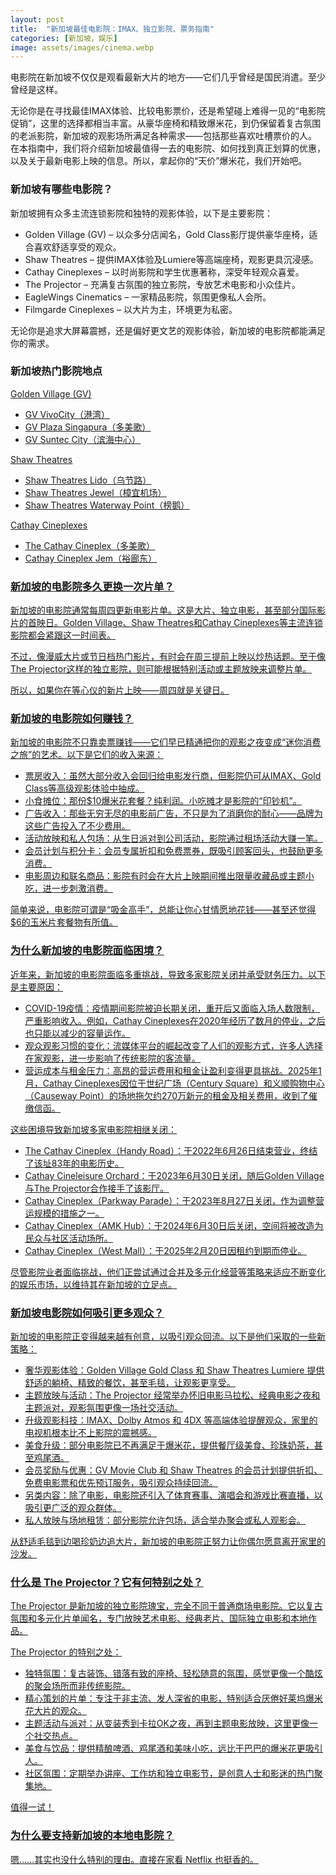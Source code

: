 ```yaml
---
layout: post
title:  "新加坡最佳电影院：IMAX、独立影院、票务指南"
categories: [新加坡，娱乐]
image: assets/images/cinema.webp
---
```


电影院在新加坡不仅仅是观看最新大片的地方——它们几乎曾经是国民消遣。至少曾经是这样。

无论你是在寻找最佳IMAX体验、比较电影票价，还是希望碰上难得一见的“电影院促销”，这里的选择都相当丰富。从豪华座椅和精致爆米花，到仍保留着复古氛围的老派影院，新加坡的观影场所满足各种需求——包括那些喜欢吐槽票价的人。
在本指南中，我们将介绍新加坡最值得一去的电影院、如何找到真正划算的优惠，以及关于最新电影上映的信息。所以，拿起你的“天价”爆米花，我们开始吧。

### 新加坡有哪些电影院？

新加坡拥有众多主流连锁影院和独特的观影体验，以下是主要影院：

+ Golden Village (GV) – 以众多分店闻名，Gold Class影厅提供豪华座椅，适合喜欢舒适享受的观众。
+ Shaw Theatres – 提供IMAX体验及Lumiere等高端座椅，观影更具沉浸感。
+ Cathay Cineplexes – 以时尚影院和学生优惠著称，深受年轻观众喜爱。
+ The Projector – 充满复古氛围的独立影院，专放艺术电影和小众佳片。
+ EagleWings Cinematics – 一家精品影院，氛围更像私人会所。
+ Filmgarde Cineplexes – 以大片为主，环境更为私密。

无论你是追求大屏幕震撼，还是偏好更文艺的观影体验，新加坡的电影院都能满足你的需求。

### 新加坡热门影院地点

<u>Golden Village (GV)<u>

+ GV VivoCity（港湾）
+ GV Plaza Singapura（多美歌）
+ GV Suntec City（滨海中心）

<u>Shaw Theatres<u>

+ Shaw Theatres Lido（乌节路）
+ Shaw Theatres Jewel（樟宜机场）
+ Shaw Theatres Waterway Point（榜鹅）

<u>Cathay Cineplexes<u>

+ The Cathay Cineplex（多美歌）
+ Cathay Cineplex Jem（裕廊东）

### 新加坡的电影院多久更换一次片单？

新加坡的电影院通常每周四更新电影片单。这是大片、独立电影，甚至部分国际影片的首映日。Golden Village、Shaw Theatres和Cathay Cineplexes等主流连锁影院都会紧跟这一时间表。

不过，像漫威大片或节日档热门影片，有时会在周三提前上映以炒热话题。至于像The Projector这样的独立影院，则可能根据特别活动或主题放映来调整片单。

所以，如果你在等心仪的新片上映——周四就是关键日。

### 新加坡的电影院如何赚钱？

新加坡的电影院不只靠卖票赚钱——它们早已精通把你的观影之夜变成“迷你消费之旅”的艺术。以下是它们的收入来源：
+ 票房收入：虽然大部分收入会回归给电影发行商，但影院仍可从IMAX、Gold Class等高级观影体验中抽成。
+ 小食摊位：那份$10爆米花套餐？纯利润。小吃摊才是影院的“印钞机”。
+ 广告收入：那些无穷无尽的电影前广告，不只是为了消磨你的耐心——品牌为这些广告投入了不少费用。
+ 活动放映和私人包场：从生日派对到公司活动，影院通过租场活动大赚一笔。
+ 会员计划与积分卡：会员专属折扣和免费票券，既吸引顾客回头，也鼓励更多消费。
+ 电影周边和联名商品：影院有时会在大片上映期间推出限量收藏品或主题小吃，进一步刺激消费。

简单来说，电影院可谓是“吸金高手”，总能让你心甘情愿地花钱——甚至还觉得$6的玉米片套餐物有所值。

### 为什么新加坡的电影院面临困境？

近年来，新加坡的电影院面临多重挑战，导致多家影院关闭并承受财务压力。以下是主要原因：

+ COVID-19疫情：疫情期间影院被迫长期关闭，重开后又面临入场人数限制，严重影响收入。例如，Cathay Cineplexes在2020年经历了数月的停业，之后也只能以减少的容量运作。
+ 观众观影习惯的变化：流媒体平台的崛起改变了人们的观影方式，许多人选择在家观影，进一步影响了传统影院的客流量。
+ 营运成本与租金压力：高昂的营运费用和租金让盈利变得更具挑战。2025年1月，Cathay Cineplexes因位于世纪广场（Century Square）和义顺购物中心（Causeway Point）的场地拖欠约270万新元的租金及相关费用，收到了催缴信函。

这些困境导致新加坡多家电影院相继关闭：

+ The Cathay Cineplex（Handy Road）：于2022年6月26日结束营业，终结了该址83年的电影历史。
+ Cathay Cineleisure Orchard：于2023年6月30日关闭，随后Golden Village与The Projector合作接手了该影厅。
+ Cathay Cineplex（Parkway Parade）：于2023年8月27日关闭，作为调整营运规模的措施之一。
+ Cathay Cineplex（AMK Hub）：于2024年6月30日后关闭，空间将被改造为民众与社区活动场所。
+ Cathay Cineplex（West Mall）：于2025年2月20日因租约到期而停业。

尽管影院业者面临挑战，他们正尝试通过合并及多元化经营等策略来适应不断变化的娱乐市场，以维持其在新加坡的立足点。

### 新加坡电影院如何吸引更多观众？

新加坡的电影院正变得越来越有创意，以吸引观众回流。以下是他们采取的一些新策略：
+ 奢华观影体验：Golden Village Gold Class 和 Shaw Theatres Lumiere 提供舒适的躺椅、精致的餐饮，甚至毛毯，让观影更享受。
+ 主题放映与活动：The Projector 经常举办怀旧电影马拉松、经典电影之夜和主题派对，观影氛围更像一场社交活动。
+ 升级观影科技：IMAX、Dolby Atmos 和 4DX 等高端体验提醒观众，家里的电视机根本比不上影院的震撼感。
+ 美食升级：部分电影院已不再满足于爆米花，提供餐厅级美食、珍珠奶茶，甚至鸡尾酒。
+ 会员奖励与优惠：GV Movie Club 和 Shaw Theatres 的会员计划提供折扣、免费电影票和优先预订服务，吸引观众持续回流。
+ 另类内容：除了电影，电影院还引入了体育赛事、演唱会和游戏比赛直播，以吸引更广泛的观众群体。
+ 私人放映与场地租赁：部分影院允许包场，适合举办聚会或私人观影会。

从舒适毛毯到边喝珍奶边追大片，新加坡的电影院正努力让你偶尔愿意离开家里的沙发。

### 什么是 The Projector？它有何特别之处？

The Projector 是新加坡的独立影院瑰宝，完全不同于普通商场电影院。它以复古氛围和多元化片单闻名，专门放映艺术电影、经典老片、国际独立电影和本地作品。

The Projector 的特别之处：
+ 独特氛围：复古装饰、错落有致的座椅、轻松随意的氛围，感觉更像一个酷炫的聚会场所而非传统影院。
+ 精心策划的片单：专注于非主流、发人深省的电影，特别适合厌倦好莱坞爆米花大片的观众。
+ 主题活动与派对：从变装秀到卡拉OK之夜，再到主题电影放映，这里更像一个社交热点。
+ 美食与饮品：提供精酿啤酒、鸡尾酒和美味小吃，远比干巴巴的爆米花更吸引人。
+ 社区氛围：定期举办讲座、工作坊和独立电影节，是创意人士和影迷的热门聚集地。

值得一试！

### 为什么要支持新加坡的本地电影院？

嗯……其实也没什么特别的理由。直接在家看 Netflix 也挺香的。

